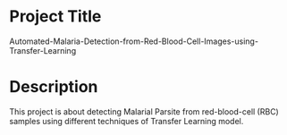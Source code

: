 # Project Title

Automated-Malaria-Detection-from-Red-Blood-Cell-Images-using-Transfer-Learning

# Description

This project is about detecting Malarial Parsite from red-blood-cell (RBC) samples using different techniques of Transfer Learning model. 
